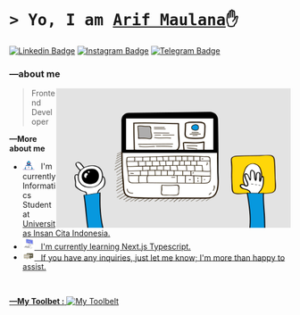 # <samp>&gt; Yo, I am <a href="https://github.com/arifcva" target="_blank">Arif Maulana</a>✋</samp>

[![Linkedin Badge](https://img.shields.io/badge/-LinkedIn-0e76a8?style=flat-square&logo=Linkedin&logoColor=white)](https://www.linkedin.com/in/arif-maulana-422b372a6/)
[![Instagram Badge](https://img.shields.io/badge/-Instagram-e4405f?style=flat-square&logo=Instagram&logoColor=white)](https://www.instagram.com/nooee1__)
[![Telegram Badge](https://img.shields.io/badge/-Telegram-0088cc?style=flat-square&logo=Telegram&logoColor=white)](https://t.me/ariftallo)

### —about me

<img align="right" alt="gif" width="420" height="250" src="assets/lightning.gif"/>

> Frontend Developer

**—More about me**

- <img src="assets/developer.gif" width="21"/>&nbsp;&nbsp; I'm currently Informatics Student at <a href="https://uici.ac.id/">Universitas Insan Cita Indonesia.
- <img src="assets/laptop.gif" width="21"/>&nbsp;&nbsp; I'm currently learning Next.js Typescript.
- <img src="assets/message.gif" width="21"/>&nbsp;&nbsp; If you have any inquiries, just let me know; I'm more than happy to assist.

<br>

**—My Toolbet :**
![My Toolbelt](https://skillicons.dev/icons?i=js,react,typescript,next,html,css,tailwind,bootstrap,figma,photoshop,ae,vscode,git,github,mysql,postgres)


